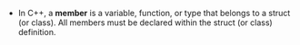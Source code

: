 - In C++, a **member** is a variable, function, or type that belongs to a struct (or class). All members must be declared within the struct (or class) definition.